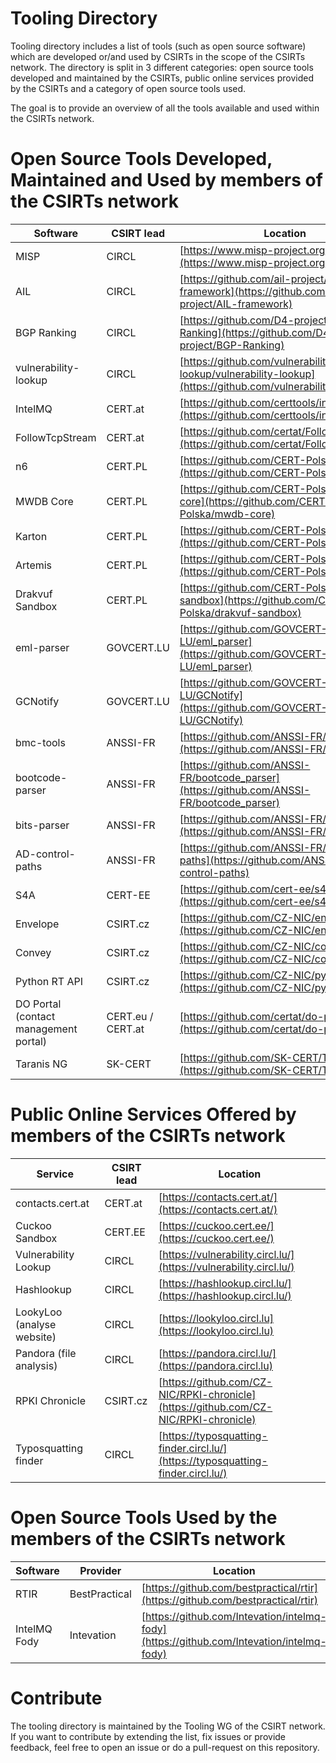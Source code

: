 # Tooling Directory

Tooling directory includes a list of tools (such as open source software) which
are developed or/and used by CSIRTs in the scope of the CSIRTs network. The directory
is split in 3 different categories: open source tools developed and maintained by
the CSIRTs, public online services provided by the CSIRTs and a category of open source tools used.

The goal is to provide an overview of all the tools available and used within the CSIRTs network.

# Open Source Tools Developed, Maintained and Used by members of the CSIRTs network

|Software|CSIRT lead|Location|
|--- |--- |---|
|MISP|CIRCL|[https://www.misp-project.org/](https://www.misp-project.org/])|
|AIL|CIRCL|[https://github.com/ail-project/AIL-framework](https://github.com/ail-project/AIL-framework)|
|BGP Ranking|CIRCL|[https://github.com/D4-project/BGP-Ranking](https://github.com/D4-project/BGP-Ranking)|
|vulnerability-lookup|CIRCL|[https://github.com/vulnerability-lookup/vulnerability-lookup](https://github.com/vulnerability-lookup)|
|IntelMQ|CERT.at|[https://github.com/certtools/intelmq](https://github.com/certtools/intelmq])|
|FollowTcpStream|CERT.at|[https://github.com/certat/FollowTcpStream](https://github.com/certat/FollowTcpStream)|
|n6|CERT.PL|[https://github.com/CERT-Polska/n6](https://github.com/CERT-Polska/n6)|
|MWDB Core|CERT.PL|[https://github.com/CERT-Polska/mwdb-core](https://github.com/CERT-Polska/mwdb-core)|
|Karton|CERT.PL|[https://github.com/CERT-Polska/karton](https://github.com/CERT-Polska/karton)|
|Artemis|CERT.PL|[https://github.com/CERT-Polska/Artemis](https://github.com/CERT-Polska/Artemis)|
|Drakvuf Sandbox|CERT.PL|[https://github.com/CERT-Polska/drakvuf-sandbox](https://github.com/CERT-Polska/drakvuf-sandbox)|
|eml-parser|GOVCERT.LU|[https://github.com/GOVCERT-LU/eml_parser](https://github.com/GOVCERT-LU/eml_parser)|
|GCNotify|GOVCERT.LU|[https://github.com/GOVCERT-LU/GCNotify](https://github.com/GOVCERT-LU/GCNotify)|
|bmc-tools|ANSSI-FR|[https://github.com/ANSSI-FR/bmc-tools](https://github.com/ANSSI-FR/bmc-tools)|
|bootcode-parser|ANSSI-FR|[https://github.com/ANSSI-FR/bootcode_parser](https://github.com/ANSSI-FR/bootcode_parser)|
|bits-parser|ANSSI-FR|[https://github.com/ANSSI-FR/bits_parser](https://github.com/ANSSI-FR/bits_parser)|
|AD-control-paths|ANSSI-FR|[https://github.com/ANSSI-FR/AD-control-paths](https://github.com/ANSSI-FR/AD-control-paths)|
|S4A|CERT-EE|[https://github.com/cert-ee/s4a](https://github.com/cert-ee/s4a)|
|Envelope|CSIRT.cz|[https://github.com/CZ-NIC/envelope](https://github.com/CZ-NIC/envelope)|
|Convey|CSIRT.cz|[https://github.com/CZ-NIC/convey](https://github.com/CZ-NIC/convey)|
|Python RT API|CSIRT.cz|[https://github.com/CZ-NIC/python-rt](https://github.com/CZ-NIC/python-rt)
|DO Portal (contact management portal)|CERT.eu / CERT.at|[https://github.com/certat/do-portal](https://github.com/certat/do-portal)|
|Taranis NG|SK-CERT|[https://github.com/SK-CERT/Taranis-NG](https://github.com/SK-CERT/Taranis-NG)|


# Public Online Services Offered by members of the CSIRTs network

|Service|CSIRT lead|Location|
|---|---|---|
|contacts.cert.at|CERT.at|[https://contacts.cert.at/](https://contacts.cert.at/)|
|Cuckoo Sandbox|CERT.EE|[https://cuckoo.cert.ee/](https://cuckoo.cert.ee/)|
|Vulnerability Lookup|CIRCL|[https://vulnerability.circl.lu/](https://vulnerability.circl.lu/)|
|Hashlookup|CIRCL|[https://hashlookup.circl.lu/](https://hashlookup.circl.lu/)|
|LookyLoo (analyse website)|CIRCL|[https://lookyloo.circl.lu](https://lookyloo.circl.lu)|
|Pandora (file analysis)|CIRCL|[https://pandora.circl.lu/](https://pandora.circl.lu)|
|RPKI Chronicle|CSIRT.cz|[https://github.com/CZ-NIC/RPKI-chronicle](https://github.com/CZ-NIC/RPKI-chronicle)|
|Typosquatting finder|CIRCL|[https://typosquatting-finder.circl.lu/](https://typosquatting-finder.circl.lu/)|

# Open Source Tools Used by the members of the CSIRTs network

|Software|Provider|Location|
|---|---|---|
|RTIR|BestPractical|[https://github.com/bestpractical/rtir](https://github.com/bestpractical/rtir)|
|IntelMQ Fody|Intevation|[https://github.com/Intevation/intelmq-fody](https://github.com/Intevation/intelmq-fody)|


# Contribute

The tooling directory is maintained by the Tooling WG of the CSIRT network. If you want to contribute by extending
the list, fix issues or provide feedback, feel free to open an issue or do a pull-request on this repository.

